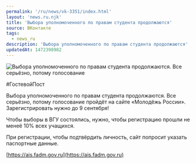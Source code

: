 ```yaml
---
permalink: '/ru/news/vk-3351/index.html'
layout: 'news.ru.njk'
title: 'Выбора уполномоченного по правам студента продолжаются'
source: ВКонтакте
tags:
  - news_ru
description: 'Выбора уполномоченного по правам студента продолжаются'
updatedAt: 1472398982
---
```

![Выбора уполномоченного по правам студента продолжаются. Все серьёзно, потому голосование](https://sun9-2.userapi.com/c604429/v604429484/2499d/dJvgDeORm6s.jpg)

#ГостевойПост

Выбора уполномоченного по правам студента продолжаются. Все серьёзно, потому голосование пройдёт на сайте «Молодёжь России». Зарегистрировать нужно до 9 сентября!

Чтобы выборы в ВГУ состоялись, нужно, чтобы регистрацию прошли не менеё 10% всех учащихся.

При регистрации, чтобы подтвёрдить личность, сайт попросит указать паспортные данные.

[https://ais.fadm.gov.ru](https://ais.fadm.gov.ru)
